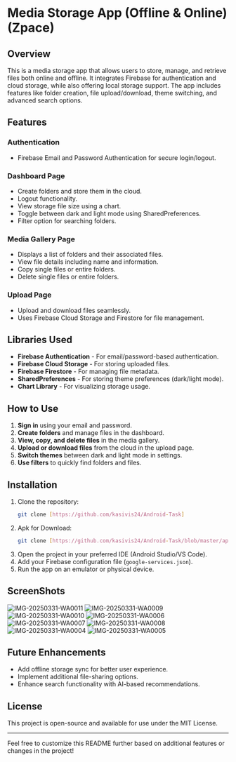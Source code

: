 # Media Storage App (Offline & Online) (Zpace)

## Overview
This is a media storage app that allows users to store, manage, and retrieve files both online and offline. It integrates Firebase for authentication and cloud storage, while also offering local storage support. The app includes features like folder creation, file upload/download, theme switching, and advanced search options.

## Features

### **Authentication**
- Firebase Email and Password Authentication for secure login/logout.

### **Dashboard Page**
- Create folders and store them in the cloud.
- Logout functionality.
- View storage file size using a chart.
- Toggle between dark and light mode using SharedPreferences.
- Filter option for searching folders.

### **Media Gallery Page**
- Displays a list of folders and their associated files.
- View file details including name and information.
- Copy single files or entire folders.
- Delete single files or entire folders.

### **Upload Page**
- Upload and download files seamlessly.
- Uses Firebase Cloud Storage and Firestore for file management.

## Libraries Used
- **Firebase Authentication** - For email/password-based authentication.
- **Firebase Cloud Storage** - For storing uploaded files.
- **Firebase Firestore** - For managing file metadata.
- **SharedPreferences** - For storing theme preferences (dark/light mode).
- **Chart Library** - For visualizing storage usage.

## How to Use
1. **Sign in** using your email and password.
2. **Create folders** and manage files in the dashboard.
3. **View, copy, and delete files** in the media gallery.
4. **Upload or download files** from the cloud in the upload page.
5. **Switch themes** between dark and light mode in settings.
6. **Use filters** to quickly find folders and files.

## Installation
1. Clone the repository:
   ```sh
   git clone [https://github.com/kasivis24/Android-Task]
   ```
2. Apk for Download:
   ```sh
   git clone [https://github.com/kasivis24/Android-Task/blob/master/app-debug.apk]
   ```
2. Open the project in your preferred IDE (Android Studio/VS Code).
3. Add your Firebase configuration file (`google-services.json`).
4. Run the app on an emulator or physical device.

## ScreenShots
![IMG-20250331-WA0011](https://github.com/user-attachments/assets/5a050ebb-b96b-4dd9-99a9-4dfee6c1b92a)
![IMG-20250331-WA0009](https://github.com/user-attachments/assets/9b009045-17fb-47ac-bd49-6d2b005d9085)
![IMG-20250331-WA0010](https://github.com/user-attachments/assets/f89733fb-442d-4e30-93ce-227a1f40fade)
![IMG-20250331-WA0006](https://github.com/user-attachments/assets/29d679eb-c476-4cca-9a22-1e1edfac305b)
![IMG-20250331-WA0007](https://github.com/user-attachments/assets/943176fb-9baa-4a4b-8c10-b46816cf785c)
![IMG-20250331-WA0008](https://github.com/user-attachments/assets/2ee31784-3233-4bc8-ab95-e28acdebebca)
![IMG-20250331-WA0004](https://github.com/user-attachments/assets/67eed738-3838-4c11-bfb0-e8a3acc273ef)
![IMG-20250331-WA0005](https://github.com/user-attachments/assets/a543fa68-1feb-42fb-9a22-9cb9674c06a7)



## Future Enhancements
- Add offline storage sync for better user experience.
- Implement additional file-sharing options.
- Enhance search functionality with AI-based recommendations.

## License
This project is open-source and available for use under the MIT License.

---

Feel free to customize this README further based on additional features or changes in the project!

